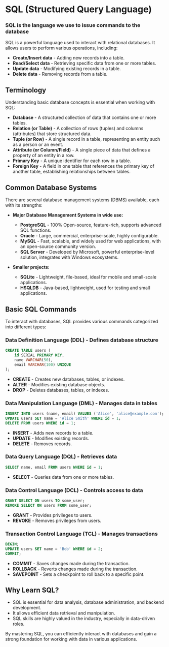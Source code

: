 # SQL (Structured Query Language)

### SQL is the language we use to issue commands to the database
SQL is a powerful language used to interact with relational databases. It allows users to perform various operations, including:

- **Create/Insert data** - Adding new records into a table.
- **Read/Select data** - Retrieving specific data from one or more tables.
- **Update data** - Modifying existing records in a table.
- **Delete data** - Removing records from a table.

## Terminology
Understanding basic database concepts is essential when working with SQL:

- **Database** - A structured collection of data that contains one or more tables.
- **Relation (or Table)** - A collection of rows (tuples) and columns (attributes) that store structured data.
- **Tuple (or Row)** - A single record in a table, representing an entity such as a person or an event.
- **Attribute (or Column/Field)** - A single piece of data that defines a property of an entity in a row.
- **Primary Key** - A unique identifier for each row in a table.
- **Foreign Key** - A field in one table that references the primary key of another table, establishing relationships between tables.

## Common Database Systems
There are several database management systems (DBMS) available, each with its strengths:

- **Major Database Management Systems in wide use:**
  - **PostgreSQL** - 100% Open-source, feature-rich, supports advanced SQL functions.
  - **Oracle** - Large, commercial, enterprise-scale, highly configurable.
  - **MySQL** - Fast, scalable, and widely used for web applications, with an open-source community version.
  - **SQL Server** - Developed by Microsoft, powerful enterprise-level solution, integrates with Windows ecosystems.
  
- **Smaller projects:**
  - **SQLite** - Lightweight, file-based, ideal for mobile and small-scale applications.
  - **HSQLDB** - Java-based, lightweight, used for testing and small applications.
  
## Basic SQL Commands
To interact with databases, SQL provides various commands categorized into different types:

### Data Definition Language (DDL) - Defines database structure
```sql
CREATE TABLE users (
    id SERIAL PRIMARY KEY,
    name VARCHAR(50),
    email VARCHAR(100) UNIQUE
);
```
- **CREATE** - Creates new databases, tables, or indexes.
- **ALTER** - Modifies existing database objects.
- **DROP** - Deletes databases, tables, or indexes.

### Data Manipulation Language (DML) - Manages data in tables
```sql
INSERT INTO users (name, email) VALUES ('Alice', 'alice@example.com');
UPDATE users SET name = 'Alice Smith' WHERE id = 1;
DELETE FROM users WHERE id = 1;
```
- **INSERT** - Adds new records to a table.
- **UPDATE** - Modifies existing records.
- **DELETE** - Removes records.

### Data Query Language (DQL) - Retrieves data
```sql
SELECT name, email FROM users WHERE id = 1;
```
- **SELECT** - Queries data from one or more tables.

### Data Control Language (DCL) - Controls access to data
```sql
GRANT SELECT ON users TO some_user;
REVOKE SELECT ON users FROM some_user;
```
- **GRANT** - Provides privileges to users.
- **REVOKE** - Removes privileges from users.

### Transaction Control Language (TCL) - Manages transactions
```sql
BEGIN;
UPDATE users SET name = 'Bob' WHERE id = 2;
COMMIT;
```
- **COMMIT** - Saves changes made during the transaction.
- **ROLLBACK** - Reverts changes made during the transaction.
- **SAVEPOINT** - Sets a checkpoint to roll back to a specific point.

## Why Learn SQL?
- SQL is essential for data analysis, database administration, and backend development.
- It allows efficient data retrieval and manipulation.
- SQL skills are highly valued in the industry, especially in data-driven roles.

By mastering SQL, you can efficiently interact with databases and gain a strong foundation for working with data in various applications.